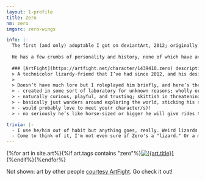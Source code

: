 ```yaml
---
layout: 1-profile
title: Zero
nm: zero
imgsrc: zero-wings

info: |-
  The first (and only) adoptable I got on deviantArt, 2012; originally an Isos by [Xeno-Ximen](https://www.deviantart.com/xeno-ximen). In 2018 I got permission to recycle him as an OC, which hasn't really changed much except that I don't credit his origins every time he shows up.
  
  He has a few crumbs of personality and history, none of which have anything to do with the bio I wrote on his original reference: Zero is some kind of chimera-experiment (escaped, maybe?), spawned in a test tube, and is essentially a big playful puppy. Also, his design is all over the place, but as long as it's somewhere in the realm of recognizable, s'all good.
  
  ### [ArtFight](https://artfight.net/character/1439410.zero) description
  > A technicolor lizardy-friemd that I’ve had since 2012, and his design has never ever *ever* been perfectly consistent but I have fun with it—and so have other people, with things like [making his dot markings look like <b>extra eyes</b>](https://cdn.discordapp.com/attachments/350353682489147393/521831635738558467/IMG_20181210_233027.jpg) (by the lovely [starmoths](https://www.deviantart.com/starmoths)!) and [adding <b>glowy effects</b>](https://www.deviantart.com/serosthedragon/art/Gift-for-A-FlyLeaf-878643581). And now I invite y’all to do the same >;3
  >
  > Doesn’t have much lore but I roleplayed him briefly, and here’s the gist:
  > - created in some sort of laboratory for unknown reasons; wholly organic, with no supernatural powers
  > - naturally curious, playful, and trusting; skittish in threatening situations
  > - basically just wanders around exploring the world, sticking his snout where it doesn’t belong
  > - would probably love to meet you(r character/s)!
  > - no seriously he’s like horse-sized or bigger he will give rides to the little ones

trivia: |-
  - I use he/him out of habit but anything goes, really. Weird lizards need not for obligate genders or pronouns <span style="display inline-block;">\o/</span>
  - Come to think of it, I'm not even sure if Zero's a "lizard." Or a mammal. Or a dragon. Or... anything in particular anymore, really? Zero is Zero.
---
```

<div id="gallery">{%for art in site.art%}{%if art.tags contains "zero"%}<a href="{%include url.html%}{{art.url}}"><img src="{%include url.html%}/assets/img/art/{{art.date|date:"%F"}}-tn{%if art.multi%}-{{page.nm}}{%endif%}.jpg" alt="{{art.title}}"/></a>{%endif%}{%endfor%}</div>

Not shown: art by other people [courtesy ArtFight](https://a-flyleaf.github.io/artfight/for-me). Go check it out!